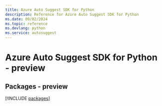```yaml
---
title: Azure Auto Suggest SDK for Python
description: Reference for Azure Auto Suggest SDK for Python
ms.date: 09/02/2024
ms.topic: reference
ms.devlang: python
ms.service: autosuggest
---
```

# Azure Auto Suggest SDK for Python - preview
## Packages - preview
[!INCLUDE [packages](auto-suggest-index.md)]
